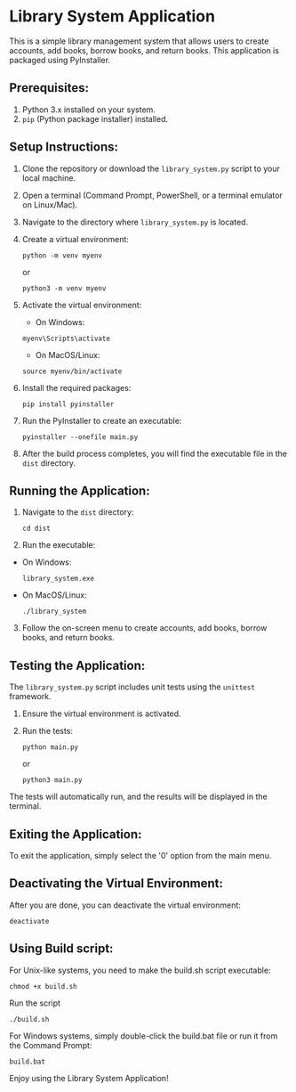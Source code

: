 Library System Application
===========================

This is a simple library management system that allows users to create accounts, add books, borrow books, and return books. This application is packaged using PyInstaller.

Prerequisites:
--------------
1. Python 3.x installed on your system.
2. `pip` (Python package installer) installed.

Setup Instructions:
-------------------
1. Clone the repository or download the `library_system.py` script to your local machine.

2. Open a terminal (Command Prompt, PowerShell, or a terminal emulator on Linux/Mac).

3. Navigate to the directory where `library_system.py` is located.

4. Create a virtual environment:
   ```
   python -m venv myenv
   ```

   or

   ```
   python3 -m venv myenv
   ```

5. Activate the virtual environment:
   - On Windows:
   ```
   myenv\Scripts\activate
   ```
   - On MacOS/Linux:
   ```
   source myenv/bin/activate
   ```

6. Install the required packages:
   ```
   pip install pyinstaller
   ```

7. Run the PyInstaller to create an executable:
   ```
   pyinstaller --onefile main.py
   ```

8. After the build process completes, you will find the executable file in the `dist` directory.

Running the Application:
------------------------
1. Navigate to the `dist` directory:
   ```
   cd dist
   ```

2. Run the executable:
- On Windows:
  ```
  library_system.exe
  ```
- On MacOS/Linux:
  ```
  ./library_system
  ```

3. Follow the on-screen menu to create accounts, add books, borrow books, and return books.

Testing the Application:
------------------------
The `library_system.py` script includes unit tests using the `unittest` framework.

1. Ensure the virtual environment is activated.

2. Run the tests:
   ```
   python main.py
   ```
   or
   ```
   python3 main.py
   ```

The tests will automatically run, and the results will be displayed in the terminal.

Exiting the Application:
------------------------
To exit the application, simply select the '0' option from the main menu.

Deactivating the Virtual Environment:
-------------------------------------
After you are done, you can deactivate the virtual environment:
   ```
   deactivate
   ```
Using Build script:
-------------------
For Unix-like systems, you need to make the build.sh script executable:
   ```
   chmod +x build.sh
   ```
Run the script
   ```
   ./build.sh
   ```
For Windows systems, simply double-click the build.bat file or run it from the Command Prompt:
   ```
   build.bat
   ```

Enjoy using the Library System Application!
